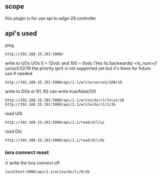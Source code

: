 ## scope

this plugin is for use api to edge-28 controller

## api's used

ping

``` 
http://192.168.15.101:5000/
```

write to UOs UOs 0 = 12vdc and 100 = 0vdc (Yes its backwards) <io_num>// uo/uo1/22/16 the priority (pri) is not
supported yet but it's there for future use if needed

``` 
http://192.168.15.101:5000/api/1.1/write/uo/uo1/100/16 
```

write to DOs or R1, R2 can write true/false/1/0

``` 
http://192.168.15.101:5000/api/1.1/write/do/r1/false/16
http://192.168.15.101:5000/api/1.1/write/do/r1/1/16
```

read UIS

``` 
http://192.168.15.101:5000/api/1.1/read/all/ui
```

read DIs

``` 
http://192.168.15.101:5000/api/1.1/read/all/di
```

### lora connect reset

// write the lora connect off

``` 
localhost:5000/api/1.1/write/do/lc/0/16
```
